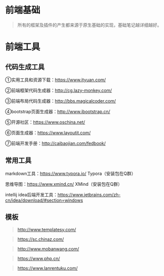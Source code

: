 # 前端基础

> 所有的框架及插件的产生都来源于原生基础的实现，基础笔记越详细越好。

# 前端工具
## 代码生成工具

①实用工具和资源下载：<a href="https://www.ityuan.com/">https://www.ityuan.com/</a>

②前端框架代码生成器：<a href="http://cg.lazy-monkey.com/">http://cg.lazy-monkey.com/</a>

③前端布局代码生成器：<a href="http://bbs.magicalcoder.com/">http://bbs.magicalcoder.com/</a>

④bootstrap页面生成器：<a href="http://www.ibootstrap.cn/">http://www.ibootstrap.cn/</a>

⑤开源社区：<a href="https://www.oschina.net/">https://www.oschina.net/</a>

⑥页面生成器：<a href="https://www.layoutit.com/">https://www.layoutit.com/</a>

⑦前端开发手册：<a href="http://caibaojian.com/fedbook/">http://caibaojian.com/fedbook/</a>

## 常用工具

markdown工具：<a href="https://www.typora.io/">https://www.typora.io/</a> Typora（安装包在Q群）

思维导图：<a href="https://www.xmind.cn/">https://www.xmind.cn/</a> XMind（安装包在Q群）

intellij idea后端开发工具：<a href="https://www.jetbrains.com/zh-cn/idea/download/#section=windows">https://www.jetbrains.com/zh-cn/idea/download/#section=windows</a>

## 模板

> <a href="http://www.templatesy.com/">http://www.templatesy.com/</a>

> <a href="https://sc.chinaz.com/">https://sc.chinaz.com/</a>

> <a href="http://www.mobanwang.com/">http://www.mobanwang.com/</a>

> <a href="https://www.php.cn/">https://www.php.cn/</a>

> <a href="https://www.lanrentuku.com/">https://www.lanrentuku.com/</a>